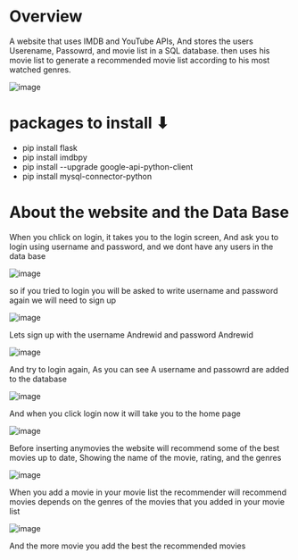 # Overview
A website that uses IMDB and YouTube APIs, And stores the users Userename, Passowrd, and movie list in a SQL database. then uses his movie list to generate a recommended movie list according to his most watched genres.

![image](https://user-images.githubusercontent.com/97995173/215014937-91e47e81-62c0-438d-8221-45119b5b36ff.png)


# packages to install ⬇
- pip install flask
- pip install imdbpy
- pip install --upgrade google-api-python-client
- pip install mysql-connector-python

# About the website and the Data Base 
When you chlick on login, it takes you to the login screen, And ask you to login using username and password, and we dont have any users in the data base

![image](https://user-images.githubusercontent.com/97995173/215023079-8ad01ab7-5db1-46f7-91f4-725a2f13494b.png)

so if you tried to login you will be asked to write username and password again we will need to sign up

![image](https://user-images.githubusercontent.com/97995173/215023274-8460c449-cef7-43e5-9e8e-7ae9cbab0c3a.png)

Lets sign up with the username Andrewid and password Andrewid 

![image](https://user-images.githubusercontent.com/97995173/215023457-8785fa3f-43e6-4b85-89b8-1c9c76728dd9.png)

And try to login again, As you can see A username and passowrd are added to the database 

![image](https://user-images.githubusercontent.com/97995173/215023786-b7abfaa9-7793-4e43-9a1d-2d6922b1f656.png)

And when you click login now it will take you to the home page 

![image](https://user-images.githubusercontent.com/97995173/215023841-702dded9-3fe6-4d43-bc24-ed39d4cd5852.png)

Before inserting anymovies the website will recommend some of the best movies up to date, Showing the name of the movie, rating, and the genres

![image](https://user-images.githubusercontent.com/97995173/215024197-545b04cd-8498-4c7b-9dac-2f5f0076821e.png)

When you add a movie in your movie list the recommender will recommend movies depends on the genres of the movies that you added in your movie list 

![image](https://user-images.githubusercontent.com/97995173/215024766-ce13ee05-3699-4c00-b990-0ac8d0ac97b4.png)

And the more movie you add the best the recommended movies 




